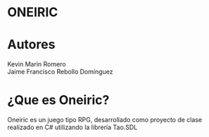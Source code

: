 # ONEIRIC

# Autores
Kevin Marin Romero <br/>
Jaime Francisco Rebollo Domínguez

# ¿Que es Oneiric?
Oneiric es un juego tipo RPG, desarrollado como proyecto de clase realizado en C# utilizando la librería Tao.SDL



